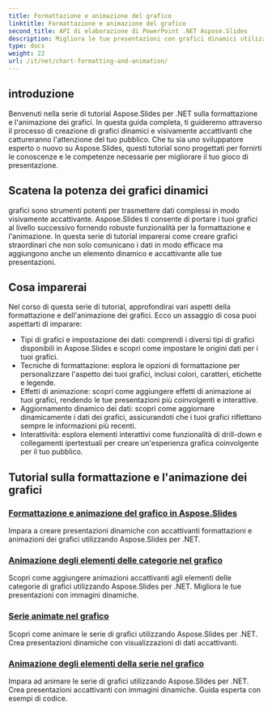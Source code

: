 ```yaml
---
title: Formattazione e animazione del grafico
linktitle: Formattazione e animazione del grafico
second_title: API di elaborazione di PowerPoint .NET Aspose.Slides
description: Migliora le tue presentazioni con grafici dinamici utilizzando Aspose.Slides per .NET. Impara la formattazione e l'animazione dei grafici passo dopo passo. Migliora le tue capacità di presentazione oggi!
type: docs
weight: 22
url: /it/net/chart-formatting-and-animation/
---
```


## introduzione

Benvenuti nella serie di tutorial Aspose.Slides per .NET sulla formattazione e l'animazione dei grafici. In questa guida completa, ti guideremo attraverso il processo di creazione di grafici dinamici e visivamente accattivanti che cattureranno l'attenzione del tuo pubblico. Che tu sia uno sviluppatore esperto o nuovo su Aspose.Slides, questi tutorial sono progettati per fornirti le conoscenze e le competenze necessarie per migliorare il tuo gioco di presentazione.

## Scatena la potenza dei grafici dinamici

grafici sono strumenti potenti per trasmettere dati complessi in modo visivamente accattivante. Aspose.Slides ti consente di portare i tuoi grafici al livello successivo fornendo robuste funzionalità per la formattazione e l'animazione. In questa serie di tutorial imparerai come creare grafici straordinari che non solo comunicano i dati in modo efficace ma aggiungono anche un elemento dinamico e accattivante alle tue presentazioni.

## Cosa imparerai

Nel corso di questa serie di tutorial, approfondirai vari aspetti della formattazione e dell'animazione dei grafici. Ecco un assaggio di cosa puoi aspettarti di imparare:

- Tipi di grafici e impostazione dei dati: comprendi i diversi tipi di grafici disponibili in Aspose.Slides e scopri come impostare le origini dati per i tuoi grafici.
- Tecniche di formattazione: esplora le opzioni di formattazione per personalizzare l'aspetto dei tuoi grafici, inclusi colori, caratteri, etichette e legende.
- Effetti di animazione: scopri come aggiungere effetti di animazione ai tuoi grafici, rendendo le tue presentazioni più coinvolgenti e interattive.
- Aggiornamento dinamico dei dati: scopri come aggiornare dinamicamente i dati dei grafici, assicurandoti che i tuoi grafici riflettano sempre le informazioni più recenti.
- Interattività: esplora elementi interattivi come funzionalità di drill-down e collegamenti ipertestuali per creare un'esperienza grafica coinvolgente per il tuo pubblico.

## Tutorial sulla formattazione e l'animazione dei grafici
### [Formattazione e animazione del grafico in Aspose.Slides](./chart-formatting-and-animation/)
Impara a creare presentazioni dinamiche con accattivanti formattazioni e animazioni dei grafici utilizzando Aspose.Slides per .NET.
### [Animazione degli elementi delle categorie nel grafico](./animating-categories-elements/)
Scopri come aggiungere animazioni accattivanti agli elementi delle categorie di grafici utilizzando Aspose.Slides per .NET. Migliora le tue presentazioni con immagini dinamiche.
### [Serie animate nel grafico](./animating-series/)
Scopri come animare le serie di grafici utilizzando Aspose.Slides per .NET. Crea presentazioni dinamiche con visualizzazioni di dati accattivanti.
### [Animazione degli elementi della serie nel grafico](./animating-series-elements/)
Impara ad animare le serie di grafici utilizzando Aspose.Slides per .NET. Crea presentazioni accattivanti con immagini dinamiche. Guida esperta con esempi di codice.